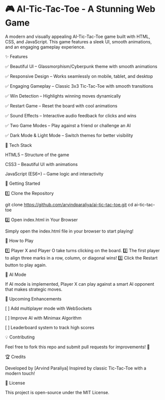 <H1>🎮 AI-Tic-Tac-Toe - A Stunning Web Game </H1>

A modern and visually appealing AI-Tic-Tac-Toe game built with HTML, CSS, and JavaScript. This game features a sleek UI, smooth animations, and an engaging gameplay experience.


✨ Features

✅ Beautiful UI – Glassmorphism/Cyberpunk theme with smooth animations

✅ Responsive Design – Works seamlessly on mobile, tablet, and desktop

✅ Engaging Gameplay – Classic 3x3 Tic-Tac-Toe with smooth transitions

✅ Win Detection – Highlights winning moves dynamically

✅ Restart Game – Reset the board with cool animations

✅ Sound Effects – Interactive audio feedback for clicks and wins

✅ Two Game Modes – Play against a friend or challenge an AI

✅ Dark Mode & Light Mode – Switch themes for better visibility


🔧 Tech Stack

HTML5 – Structure of the game

CSS3 – Beautiful UI with animations

JavaScript (ES6+) – Game logic and interactivity


🚀 Getting Started

1️⃣ Clone the Repository

git clone https://github.com/arvindparaliya/ai-tic-tac-toe.git
cd ai-tic-tac-toe

2️⃣ Open index.html in Your Browser

Simply open the index.html file in your browser to start playing!

🎯 How to Play

1️⃣ Player X and Player O take turns clicking on the board.
2️⃣ The first player to align three marks in a row, column, or diagonal wins!
3️⃣ Click the Restart button to play again.

🤖 AI Mode 

If AI mode is implemented, Player X can play against a smart AI opponent that makes strategic moves.

📌 Upcoming Enhancements

[ ] Add multiplayer mode with WebSockets

[ ] Improve AI with Minimax Algorithm

[ ] Leaderboard system to track high scores


💡 Contributing

Feel free to fork this repo and submit pull requests for improvements! 🚀

🏆 Credits

Developed by [Arvind Paraliya]
Inspired by classic Tic-Tac-Toe with a modern touch!

📜 License

This project is open-source under the MIT License.
